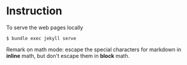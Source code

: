 # Instruction

To serve the web pages locally

```
$ bundle exec jekyll serve
```

Remark on math mode: escape the special characters for markdown in **inline** math, but don't escape them in **block** math.
